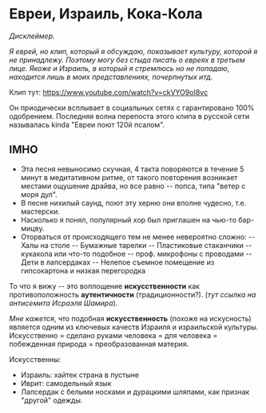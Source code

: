 # Евреи, Израиль, Кока-Кола

*Дисклеймер.* 

*Я еврей, но клип, который я обсуждаю, показывает культуру, которой я не принадлежу.
Поэтому могу без стыда писать о евреях в третьем лице. 
Якоже и Израиль, в который я стремлюсь но не попадаю, находится лишь в моих представлениях, почерпнутых итд.*

Клип тут: https://www.youtube.com/watch?v=ckVYO9oI8vc

Он приодически всплывает в социальных сетях с гарантировано 100% одобрением. Последняя волна перепоста 
этого клипа в русской сети называлась kinda "Евреи поют 120й псалом".

IMHO
----

- Эта песня невыносимо скучная, 4 такта поворяются в течение 5 минут в медитативном ритме, 
от такого повторения возникает местами ощушение драйва, но все равно -- попса, типа "ветер с моря дул".
- В песне нихилый саунд, поют эту херню они вполне чудесно, т.е. мастерски.
- Насколько я понял, популярный хор был приглашен на чью-то бар-мицву.
- Оторваться от происходящего тем не менее невероятно сложно:
-- Халы на столе
-- Бумажные тарелки
-- Пластиковые стаканчики
-- кукакола или что-то подобное
-- проф. микрофоны с проводами
-- Дети в лапсердаках
-- Нелепое съемное помещение из гипсокартона и низкая перегородка

То что я вижу -- это воплощение **искусственности** как противоположность **аутентичности** (традиционности?). (*тут ссылка на антисемита Исраэля Шамира*).

_Мне кажется_, что подобная **искусственность** (похоже на искусность) является одним из ключевых качеств Израиля и израильской культуры. Искусственно = сделано руками человека = для человека = побежденная природа = преобразованная материя.

Искусственны:
- Израиль: хайтек страна в пустыне
- Иврит: самодельный язык
- Лапсердак с белыми носками и дурацкими шляпами, как признак "другой" одежды.
